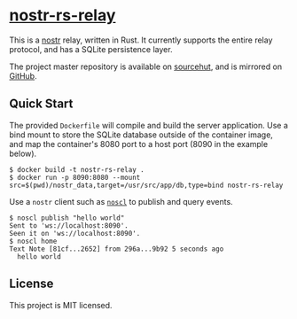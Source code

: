 # [nostr-rs-relay](https://git.sr.ht/~gheartsfield/nostr-rs-relay)

This is a [nostr](https://github.com/fiatjaf/nostr) relay, written in
Rust.  It currently supports the entire relay protocol, and has a
SQLite persistence layer.

The project master repository is available on
[sourcehut](https://sr.ht/~gheartsfield/nostr-rs-relay/), and is
mirrored on [GitHub](https://github.com/scsibug/nostr-rs-relay).

## Quick Start

The provided `Dockerfile` will compile and build the server application.  Use a bind mount to store the SQLite database outside of the container image, and map the container's 8080 port to a host port (8090 in the example below).

```console
$ docker build -t nostr-rs-relay .
$ docker run -p 8090:8080 --mount src=$(pwd)/nostr_data,target=/usr/src/app/db,type=bind nostr-rs-relay
```

Use a `nostr` client such as [`noscl`](https://github.com/fiatjaf/noscl) to publish and query events.

```console
$ noscl publish "hello world"
Sent to 'ws://localhost:8090'.
Seen it on 'ws://localhost:8090'.
$ noscl home
Text Note [81cf...2652] from 296a...9b92 5 seconds ago
  hello world
```

License
---
This project is MIT licensed.
